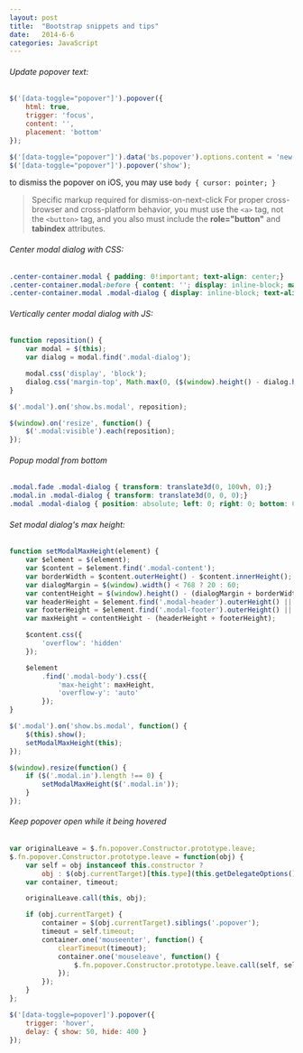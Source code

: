 ```yaml
---
layout: post
title:  "Bootstrap snippets and tips"
date:   2014-6-6
categories: JavaScript
---
```


###### Update popover text:

```js
$('[data-toggle="popover"]').popover({
    html: true,
    trigger: 'focus',
    content: '',
    placement: 'bottom'
});

$('[data-toggle="popover"]').data('bs.popover').options.content = 'new content';
$('[data-toggle="popover"]').popover('show');
```

to dismiss the popover on iOS, you may use ```body { cursor: pointer; }```

> Specific markup required for dismiss-on-next-click
For proper cross-browser and cross-platform behavior, you must use the ```<a>``` tag, not the ```<button>``` tag, and you also must include the **role="button"** and **tabindex** attributes.

###### Center modal dialog with CSS:

```css
.center-container.modal { padding: 0!important; text-align: center;}
.center-container.modal:before { content: ''; display: inline-block; margin-right: -4px; height: 100%; vertical-align: middle;}
.center-container.modal .modal-dialog { display: inline-block; text-align: left; vertical-align: middle;}
```

###### Vertically center modal dialog with JS:

```js
function reposition() {
    var modal = $(this);
    var dialog = modal.find('.modal-dialog');

    modal.css('display', 'block');
    dialog.css('margin-top', Math.max(0, ($(window).height() - dialog.height()) / 2));
}

$('.modal').on('show.bs.modal', reposition);

$(window).on('resize', function() {
    $('.modal:visible').each(reposition);
});
```

######  Popup modal from bottom

```css
.modal.fade .modal-dialog { transform: translate3d(0, 100vh, 0);}
.modal.in .modal-dialog { transform: translate3d(0, 0, 0);}
.modal .modal-dialog { position: absolute; left: 0; right: 0; bottom: 0;}
```

###### Set modal dialog's max height:

```js
function setModalMaxHeight(element) {
    var $element = $(element);
    var $content = $element.find('.modal-content');
    var borderWidth = $content.outerHeight() - $content.innerHeight();
    var dialogMargin = $(window).width() < 768 ? 20 : 60;
    var contentHeight = $(window).height() - (dialogMargin + borderWidth);
    var headerHeight = $element.find('.modal-header').outerHeight() || 0;
    var footerHeight = $element.find('.modal-footer').outerHeight() || 0;
    var maxHeight = contentHeight - (headerHeight + footerHeight);

    $content.css({
        'overflow': 'hidden'
    });

    $element
        .find('.modal-body').css({
            'max-height': maxHeight,
            'overflow-y': 'auto'
        });
}

$('.modal').on('show.bs.modal', function() {
    $(this).show();
    setModalMaxHeight(this);
});

$(window).resize(function() {
    if ($('.modal.in').length !== 0) {
        setModalMaxHeight($('.modal.in'));
    }
});
```

###### Keep popover open while it being hovered

```js
var originalLeave = $.fn.popover.Constructor.prototype.leave;
$.fn.popover.Constructor.prototype.leave = function(obj) {
    var self = obj instanceof this.constructor ?
        obj : $(obj.currentTarget)[this.type](this.getDelegateOptions()).data('bs.' + this.type);
    var container, timeout;

    originalLeave.call(this, obj);

    if (obj.currentTarget) {
        container = $(obj.currentTarget).siblings('.popover');
        timeout = self.timeout;
        container.one('mouseenter', function() {
            clearTimeout(timeout);
            container.one('mouseleave', function() {
                $.fn.popover.Constructor.prototype.leave.call(self, self);
            });
        });
    }
};
```

```js
$('[data-toggle=popover]').popover({
    trigger: 'hover',
    delay: { show: 50, hide: 400 }
});
```
